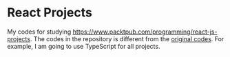 # React Projects
My codes for studying https://www.packtpub.com/programming/react-js-projects.
The codes in the repository is different from the [original codes](https://github.com/PacktPublishing/React-Projects/tree/master). For example, I am going to use TypeScript for all projects.
